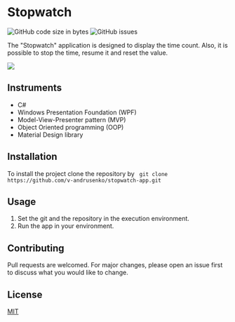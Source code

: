 # Stopwatch

![GitHub code size in bytes](https://img.shields.io/github/repo-size/v-andrusenko/stopwatch-app) ![GitHub issues](https://img.shields.io/github/downloads/v-andrusenko/stopwatch-app/total)

The "Stopwatch" application is designed to display the time count. Also, it is possible to stop the time, resume it and reset the value.

![](https://raw.githubusercontent.com/v-andrusenko/stopwatch-app/master/stopwatchGif.gif) 

## Instruments

- C#
- Windows Presentation Foundation (WPF)
- Model-View-Presenter pattern (MVP)
- Object Oriented programming (OOP)
- Material Design library

## Installation

To install the project clone the repository by ``` git clone https://github.com/v-andrusenko/stopwatch-app.git```

## Usage

1. Set the git and the repository in the execution environment.
2. Run the app in your environment.

## Contributing

Pull requests are welcomed. For major changes, please open an issue first to discuss what you would like to change.

## License

[MIT](https://choosealicense.com/licenses/mit/)
